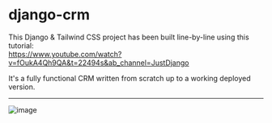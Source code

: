 # django-crm
This Django & Tailwind CSS project has been built line-by-line using this tutorial:  
https://www.youtube.com/watch?v=fOukA4Qh9QA&t=22494s&ab_channel=JustDjango

It's a fully functional CRM written from scratch up to a working deployed version.

<hr>

![image](https://user-images.githubusercontent.com/16180711/129364138-37c3570a-c9d8-4c20-a471-7c6469e2897d.png)
